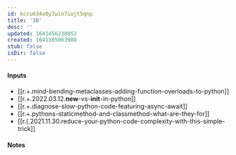 ```yaml
---
id: kccu634o0y7wio7iojt5qnp
title: '30'
desc: ''
updated: 1641456238952
created: 1641105063980
stub: false
isDir: false
---
```



#### Inputs

- [[r.+.mind-bending-metaclasses-adding-function-overloads-to-python]]
- [[r.+.2022.03.12.__new__-vs-__init__-in-python]]
- [[r.+.diagnose-slow-python-code-featuring-async-await]]
- [[r.+.pythons-staticmethod-and-classmethod-what-are-they-for]]
- [[r.(.2021.11.30.reduce-your-python-code-complexity-with-this-simple-trick]]

#### Notes

